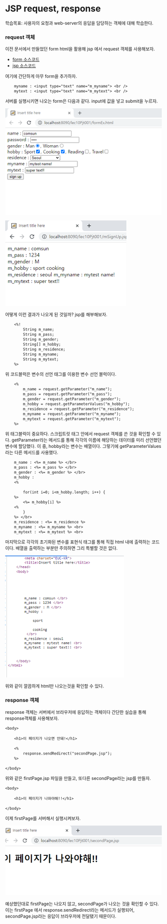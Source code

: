 # JSP request, response

학습목표: 사용자의 요청과 web-server의 응답을 담당하는 객체에 대해 학습한다.

### request 객체

이전 문서에서 만들었던 form html을 활용해 jsp 에서 request 객체를 사용해보자.

* [form 소스코드](./WebContent/formEx.html)
* [jsp 소스코드](./WebContent/mSignUp.jsp)

여기에 간단하게 아무 form을 추가하자.

		myname : <input type="text" name="m_myname"> <br />
		mytext : <input type="text" name="m_mytext"> <br />
		
서버를 실행시키면 나오는 form은 다음과 같다. input에 값을 넣고 submit을 누르자.

![](./img/1.PNG)

![](./img/2.PNG)

어떻게 이런 결과가 나오게 된 것일까? jsp를 해부해보자.

		<%!
			String m_name;
			String m_pass;
			String m_gender;
			String[] m_hobby;
			String m_residence;
			String m_myname;
			String m_mytext;
		%>

위 코드블럭은 변수의 선언 태그를 이용한 변수 선언 블럭이다. 
		
		<%
			m_name = request.getParameter("m_name");
			m_pass = request.getParameter("m_pass");
			m_gender = request.getParameter("m_gender");
			m_hobby = request.getParameterValues("m_hobby");
			m_residence = request.getParameter("m_residence");
			m_myname = request.getParameter("m_myname");
			m_mytext = request.getParameter("m_mytext");
		%>
위 태그블럭이 중요하다. 스크립트릿 태그 안에서 request 객체를 쓴 것을 확인할 수 있다. getParameter라는 메서드를 통해 각각의 이름에 해당하는 데이터를 미리 선언했던 변수에 할당했다. 이 중, hobby라는 변수는 배열이다. 그렇기에 getParameterValues라는 다른 메서드를 사용했다.

		m_name : <%= m_name %> </br>
		m_pass : <%= m_pass %> </br>
		m_gender : <%= m_gender %> </br>
		m_hobby :
		<%
		
			for(int i=0; i<m_hobby.length; i++) {
		%>
			<%= m_hobby[i] %>
		<%
			}
		%> </br>
		m_residence : <%= m_residence %>
		m_myname : <%= m_myname %> <br>
		m_mytext : <%= m_mytext %> <br>


마지막으로 각각의 초기화된 변수를 표현식 태그를 통해 직접 html 내에 출력하는 코드이다. 배열을 출력하는 부분만 주의하면 그리 특별할 것은 없다.

![](./img/3.PNG)

위와 같이 깔끔하게 html만 나오는것을 확인할 수 있다.

### response 객체

response 객체는 서버에서 브라우저에 응답하는 객체이다 간단한 실습을 통해 response객체를 사용해보자.

    <body>
    
		<h1>이 페이지가 나오면 안돼!</h1>
		
		<%
			response.sendRedirect("secondPage.jsp");
		%>

    </body>
    
위와 같은 firstPage.jsp 파일을 만들고, 또다른 secondPage라는 jsp를 만들자.

    <body>
    
		<h1>이 페이지가 나와야해!!</h1>

    </body>
    
이제 firstPage를 서버해서 실행시켜보자.

![](./img/4.PNG)

예상했던대로 firstPage는 나오지 않고, secondPage가 나오는 것을 확인할 수 있다. 이는 firstPage 에서 response.sendRedirect라는 메서드가 실행되어, secondPage.jsp라는 응답이 브라우저에 전달됐기 때문이다.